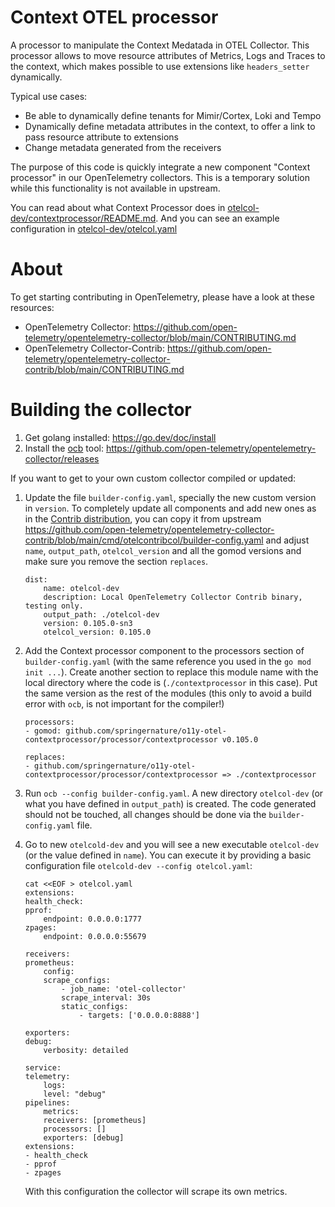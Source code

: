 # Context OTEL processor

A processor to manipulate the Context Medatada in OTEL Collector. This processor allows to move resource attributes of Metrics, Logs and Traces to the context, which makes possible to use extensions like `headers_setter` dynamically.

Typical use cases:

* Be able to dynamically define tenants for Mimir/Cortex, Loki and Tempo
* Dynamically define metadata attributes in the context, to offer a link to pass resource attribute to extensions
* Change metadata generated from the receivers

The purpose of this code is quickly integrate a new component "Context processor" in our OpenTelemetry collectors. This is a temporary solution while this functionality is not available in upstream.

You can read about what Context Processor does in [otelcol-dev/contextprocessor/README.md](./otelcol-dev/contextprocessor/README.md). And you can see an example configuration in [otelcol-dev/otelcol.yaml](./otelcol-dev/otelcol.yaml)

# About

To get starting contributing in OpenTelemetry, please have a look at these resources:

* OpenTelemetry Collector: https://github.com/open-telemetry/opentelemetry-collector/blob/main/CONTRIBUTING.md
* OpenTelemetry Collector-Contrib: https://github.com/open-telemetry/opentelemetry-collector-contrib/blob/main/CONTRIBUTING.md

# Building the collector

1. Get golang installed: https://go.dev/doc/install
2. Install the [ocb](https://github.com/open-telemetry/opentelemetry-collector/tree/main/cmd/builder) tool: https://github.com/open-telemetry/opentelemetry-collector/releases


If you want to get to your own custom collector compiled or updated:


1. Update the file `builder-config.yaml`, specially the new custom version in `version`. To completely update all components and add new ones as in the [Contrib distribution](https://github.com/open-telemetry/opentelemetry-collector-contrib), you can copy it from upstream https://github.com/open-telemetry/opentelemetry-collector-contrib/blob/main/cmd/otelcontribcol/builder-config.yaml and adjust `name`, `output_path`, `otelcol_version` and all the gomod versions and make sure you remove the section `replaces`.
    ```
    dist:
        name: otelcol-dev
        description: Local OpenTelemetry Collector Contrib binary, testing only.
        output_path: ./otelcol-dev
        version: 0.105.0-sn3
        otelcol_version: 0.105.0
   ```

4. Add the Context processor component to the processors section of `builder-config.yaml` (with the same reference you used in the `go mod init ...`). Create another section to replace this module name with the local directory where the code is (`./contextprocessor` in this case). Put the same version as the rest of the modules (this only to avoid a build error with `ocb`, is not important for the compiler!)
   ```
   processors:
   - gomod: github.com/springernature/o11y-otel-contextprocessor/processor/contextprocessor v0.105.0

   replaces:
   - github.com/springernature/o11y-otel-contextprocessor/processor/contextprocessor => ./contextprocessor
   ```

2. Run `ocb --config builder-config.yaml`. A new directory `otelcol-dev` (or what you have defined in `output_path`) is created. The code generated should not be touched, all changes should be done via the `builder-config.yaml` file.
3. Go to new `otelcold-dev` and you will see a new executable `otelcol-dev` (or the value defined in `name`). You can execute it by providing a basic configuration file `otelcold-dev --config otelcol.yaml`:
    ```
    cat <<EOF > otelcol.yaml
    extensions:
    health_check:
    pprof:
        endpoint: 0.0.0.0:1777
    zpages:
        endpoint: 0.0.0.0:55679

    receivers:
    prometheus:
        config:
        scrape_configs:
            - job_name: 'otel-collector'
            scrape_interval: 30s
            static_configs:
                - targets: ['0.0.0.0:8888']

    exporters:
    debug:
        verbosity: detailed

    service:
    telemetry:
        logs:
        level: "debug"
    pipelines:
        metrics:
        receivers: [prometheus]
        processors: []
        exporters: [debug]
    extensions: 
    - health_check
    - pprof
    - zpages
    ```
    With this configuration the collector will scrape its own metrics.


